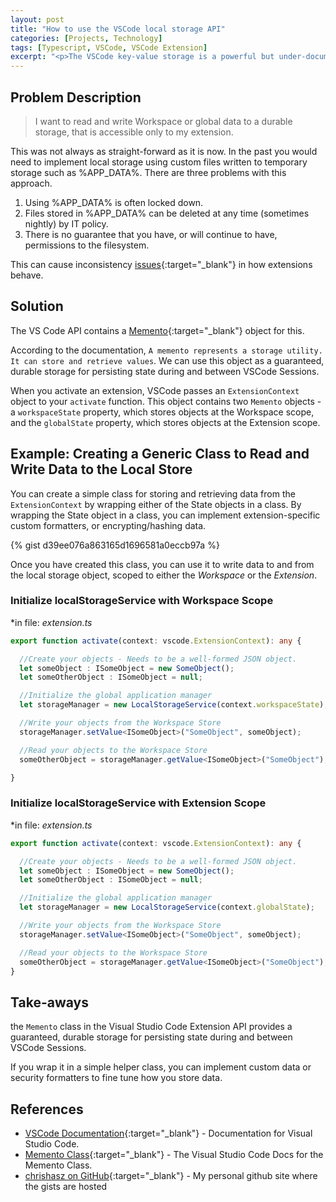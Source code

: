 ```yaml
---
layout: post
title: "How to use the VSCode local storage API"
categories: [Projects, Technology]
tags: [Typescript, VSCode, VSCode Extension]
excerpt: "<p>The VSCode key-value storage is a powerful but under-documented API. I will show you how to use this feature to store project or extension-wide data.</p>"
---
```


## Problem Description

> I want to read and write Workspace or global data to a durable storage, that is accessible only to my extension.

This was not always as straight-forward as it is now. In the past you would need to implement local storage using custom files written to temporary storage such as %APP_DATA%. There are three problems with this approach.

1. Using %APP_DATA% is often locked down.
2. Files stored in %APP_DATA% can be deleted at any time (sometimes nightly) by IT policy.
3. There is no guarantee that you have, or will continue to have, permissions to the filesystem.

This can cause inconsistency [issues](https://github.com/chrishasz/spgo/issues/71){:target="_blank"} in how extensions behave.

## Solution

The VS Code API contains a [Memento](https://code.visualstudio.com/api/references/vscode-api#Memento){:target="_blank"} object for this.

According to the documentation, `A memento represents a storage utility. It can store and retrieve values`. We can use this object as a guaranteed, durable storage for persisting state during and between VSCode Sessions.

When you activate an extension, VSCode passes an `ExtensionContext` object to your `activate` function. This object contains two `Memento` objects - a `workspaceState` property, which stores objects at the Workspace scope, and the `globalState` property, which stores objects at the Extension scope.

## Example: Creating a Generic Class to Read and Write Data to the Local Store

You can create a simple class for storing and retrieving data from the `ExtensionContext` by wrapping either of the State objects in a class. By wrapping the State object in a class, you can implement extension-specific custom formatters, or encrypting/hashing data.

{% gist d39ee076a863165d1696581a0eccb97a %}

Once you have created this class, you can use it to write data to and from the local storage object, scoped to either the *Workspace* or the *Extension*.

### Initialize localStorageService with Workspace Scope

*in file: _extension.ts_

```typescript
export function activate(context: vscode.ExtensionContext): any {

  //Create your objects - Needs to be a well-formed JSON object.
  let someObject : ISomeObject = new SomeObject();
  let someOtherObject : ISomeObject = null;

  //Initialize the global application manager
  let storageManager = new LocalStorageService(context.workspaceState);

  //Write your objects from the Workspace Store
  storageManager.setValue<ISomeObject>("SomeObject", someObject);

  //Read your objects to the Workspace Store
  someOtherObject = storageManager.getValue<ISomeObject>("SomeObject");

}
```

### Initialize localStorageService with Extension Scope

*in file: _extension.ts_

```typescript
export function activate(context: vscode.ExtensionContext): any {

  //Create your objects - Needs to be a well-formed JSON object.
  let someObject : ISomeObject = new SomeObject();
  let someOtherObject : ISomeObject = null;

  //Initialize the global application manager
  let storageManager = new LocalStorageService(context.globalState);

  //Write your objects from the Workspace Store
  storageManager.setValue<ISomeObject>("SomeObject", someObject);

  //Read your objects to the Workspace Store
  someOtherObject = storageManager.getValue<ISomeObject>("SomeObject");
}
```

## Take-aways

the `Memento` class in the Visual Studio Code Extension API provides a guaranteed, durable storage for persisting state during and between VSCode Sessions.

If you wrap it in a simple helper class, you can implement custom data or security formatters to fine tune how you store data.

## References

* [VSCode Documentation](https://code.visualstudio.com/docs){:target="_blank"} - Documentation for Visual Studio Code.
* [Memento Class](https://code.visualstudio.com/api/references/vscode-api#Memento){:target="_blank"} - The Visual Studio Code Docs for the Memento Class.
* [chrishasz on GitHub](https://www.github.com/chrishasz){:target="_blank"} - My personal github site where the gists are hosted
